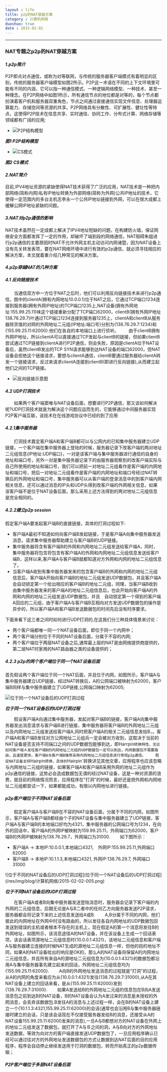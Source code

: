 ```yaml
---
layout : life
title: p2p的NAT穿越方案
category : 计算机网络
duoshuo: true
date : 2015-02-02
---
```


<!-- more -->

******

### NAT专题之p2p的NAT穿越方案

#### ***1.p2p简介***

>
P2P即点对点通信，或称为对等联网，与传统的服务器客户端模式有着明显的区别，传统的服务器客户端模型如图2所示。P2P这一术语在不同的上下文环境里可能有不同的内涵，它可以指一种通信模式、一种逻辑网络模型、一种技术、甚至一种理念。在P2P网络中如图1所示，所有通信节点的地位都是对等的，每个节点都扮演着客户机和服务器双重角色，节点之间通过直接通信实现文件信息、处理器运算能力、存储空间等资源的共享。P2P网络具有分散性、可扩展性、健壮性等特点，这使得P2P技术在信息共享、实时通信、协同工作、分布式计算、网络存储等领域都有广阔的应用;

* ![P2P结构模型](/res/img/blog/计算机网络/2015-02-02-001.jpg)

***图1 P2P结构模型***

* ![CS模式](/res/img/blog/计算机网络/2015-02-02-002.jpg)

***图2 CS模式***

#### ***2.NAT简介***

目前,IPV4地址资源的紧缺使得NAT技术获得了广泛的应用，NAT技术是一种把内部网络(简称内网)私有IP地址转换为外部网络(简称为外网)公共IP地址的技术，它使得一定范围内的多台主机志李永一个公共IP地址链接到外网，可以在很大成都上缓解公网IP地址紧缺的问题。

#### ***3.NAT对p2p通信的影响***

NAT技术虽然在一定成都上解决了IPV4地址短缺的问题，在构建防火墙，保证网络安全方面都发挥了一定的作用，却破坏了端到段的网络通信，NAT阻碍朱姐进行p2p通信的主要原因时NAT不允许外网主机主动访问内网诸暨，因为NAT设备上没有先关转发表项，要在NAT网络环境中进行有效的p2p通信，就必须寻找相应的解决方案，本文就着重介绍几种常见的解决方案。

#### ***4.p2p穿越NAT的几种方案***

##### ***4.1 反向链接技术***

　　当通信双方中一方位于NAT之后时，他们可以利用反向链接技术来进行p2p通信，图中的clientA(拥有内网地址10.0.0.1)位于NAT之后，它通过TCP端口1234连接到服务器(拥有外网IP地址)的TCP端口1235上,NAT设备(拥有外网地址:155.99.25.11)味这个链接重新分配了TCP端口62000，clientB(拥有外网IP地址138.76.29.7)叶通过TCP端口1234连接到服务器1235上，clientA和clientB从服务器除货值的对网的外网地址二元组{IP地址:端口号}分别为{138.76.29.7:1234}和{155.99.25.11:62000}.他们在各自的本地端口上进行侦听。
　　由于clientB拥有外网IP地址，所以clientA可以直接通过TCP发起与clientB的链接，但如果clientB尝试通过TCP链接到clientA进行P2P通信，则会失败，原因是clientA位于NAT设备后，虽然clientB发出的TCP SYN请求能够到达NAT设备的端口62000，但NAT设备会拒绝这个链接请求，要想与clientA通信，clientB要通过服务器给clientA转发一个链接请求，反过来请求clientA连接到clientB(即进行反向链接),从而建立起他们之间的TCP链接。

* ![反向链接示意图](/res/img/blog/计算机网络/2015-02-02-003.jpg)

#### ***4.2 UDP打洞技术***

　　如果两个客户端窦唯与NAT设备后面，想要进行P2P通信，那又该如何解决呢?UDP打洞技术就是为解决这个问题应运而生的，它能够通过中间服务器实现P2P客户端互联，该技术在在线游戏协议中已经的到了应用

##### ***4.2.1集中服务器***

　　打洞技术嘉定客户端A和客户端B都可以与公网内的已知集中服务器建立UDP链接，一个客户端在集中服务器上登陆的时候，服务器记录下改客户端的两对地址二元组信息{IP地址:UDP端口}，一对是该客户端与集中服务器进行通信的自身的地址和端口号，另外一对是集中服务器记录下的由服务器观察到的改客户端实际与自己所使用的地址和端口号，我们可以把前一对地址二元组看作是客户端的内网地址和端口号，把后一对地址二元组看作是客户端的内网地址和端口号经过NAT转换后的外网地址和端口号，集中服务器可以从客户端的登录消息中的到客户端内网相关信息，还可以通过消息的IP头和UDP头得到改客户端的外网相关信息，如果该客户端不是位于NAT设备后面，那么采用上述方法得到的两对地址二元组信息是完全相同的。

##### ***4.2.2建立p2p session***

假定客户端A要发起客户端B的直接链接，具体的打洞过程如下:

* 客户端A最初不知道如何向客户端B发起链接，于是客户端A向集中服务器发送消息，请求集中服务器帮助建立与客户端B的UDP链接。
* 集中服务器将含有客户端B的外网和内网地址二元组发送给客户端A，同时，集中服务器将包含将包含有客户端A的外网和内网地址二元组信息发送给客户端B，这样以来,客户端A与客户端B就都知道对方外网和内网的地址二元组信息了。
* 当客户端A收到有集中服务器发来的包含客户端B的外网和内网的地址二元组信息后，客户端A开始向客户端B的地址二元组发送UDP数据包，并且客户端A会自动锁定第一个给出相应的客户端B的地址二元组，同理，当客户端B收到由集中服务器发来的客户端A的地址二元组信息后，也会开始向客户端A的外网和内网的地址二元组发送UDP数据包，并且　自动锁定第一个得到的客户端A回应的二元组，由于客户端A与客户端B互相向对方发送UDP数据包的操作是异步的，所以客户端A和客户端B发送数据包的时间先后没有时序要求。

下面来看下这三者之间时如何进行UDP打洞的,在这我们分三种具体情景来讨论：

* 两个客户端都唯一同一个NAT设备后面，即位于同一个内网中；
* 两个客户端分别位于不同的NAT设备后面，分属于不容的内网;
* 两个客户端位于两层NAT设备之后,通常最上层的NAT是由网络提供商提供的，第二层NAT时家用的NAT路由器之类的设备提供的；

##### ***4.2.3 p2p的两个客户端位于同一个NAT设备后面***

首先假设两个客户端位于同一个NAT后面，并且位于内网，如图所示，客户端A与集中服务器建立UDP链接，经过NAT转换后，A的公网端口被映射为62000，客户端B同样与集中服务器建立了UDP链接,公网端口映射为62005;

![位于同一个NAT设备后的UDP打洞过程](/res/img/blog/计算机网络/2015-02-02-004.png)

***位于同一个NAT设备后的UDP打洞过程***

　　假设客户端A向通过集中服务器，发起对客户端B的链接，客户端A向集中服务器发出消息请求与客户端B进行链接，集中服务器将客户端B的外网地址二元组以及内网地址二元组发送给客户端A,同时把客户端A的相关二元组信息发给B，。客户端A和客户端B发往对方公网地址二元组兵一定会被对方收到，这取决于当前的NAT设备是否支持不同端口之间的UDP数据包能够到达，即Harrpin`转换特性，无论如何客户端Ａ发往客户端B的内网地址二元组的UDP数据包一定可以到达，内网数据包不需要路由，且速度更快，客户端A与客户端B推荐采用内网地址二元组信息进行常规p2p通信。
　　假定NAT设备支持`Hairpin`转换，具体的`Hairpin`转换详见其他文章，应用程序也应该忽略与内网地址二元组的链接，如果客户端A和客户端B采用外网的地址二元组作为p2p通信的链接，这势必会造成数据包无谓的经过NAT设备，这是一种对资源的浪费，就目前的网络情况而言，应用程序在"打洞"的时候，最好还是把外网和内网地址二元组都尝试一下，如果都能成功，有限以内网地址进行链接。

##### ***p2p客户端位于不同NAT设备后面***

　　假定客户端A与客户端B在不容的NAT设备后面，分属于不同的内网，如图所示，客户端A与客户端B都经由个子的NAT设备与集中服务器建立了UDP链接，客户端A与客户端B的本地端口好均为4321，集中服务器的公网端口号为1234，在向外的回话中，客户端A的外网IP被映射为159.99.25.11，外网端口为62000，客户端B的外网IP被映射为138.76.29.7，外网端口为31000.
　　如下图所示：
* 客户端A -> 本地IP:10.0.0.1,本地端口4321,　外网IP:155.99.25.11,外网端口62000
* 客户端B -> 本地IP:10.1.1.3,本地端口4321,  外网IP:138.76.29.7, 外网端口31000

![位于不同的NAT设备后的UDP打洞过程](位于同一个NAT设备后的UDP打洞过程](/res/img/blog/计算机网络/2015-02-02-005.png)

***位于不同NAT设备后的UDP打洞过程***

　　在客户端A或者B向集中服务器发送登陆消息时，服务器会记录下客户端的内外网的二元组信息，后期无论是A与B二者中的任何乙方向服务器发送P2P请求，服务器都会将记录下来的上述信息发送给A或B.
　　A,B分属于不同的内网，他们彼此的内网地址在外网中时没有路由的，所以发往各自内网地址的UDP数据包回发送到错误的主机或者根本不存在的主机上，现在假定A的第一个消息将发往B的外网地址，如图所示，该消息途径A的NAT设备，并在该设备上生成一个回话表项，该会话表项源地址二元组信息时{10.0.0.1:4321}，该地址二元组信息和客户端A与服务器建立连接的时候NAT生成的源地址二元组信息一样，但他的目的地址不同，如果A的NAT设备给出的响应是OK的，那么A的NAT设备将保留A的内网地址二元组信息，并且所有来自A的源地址二元组信息为{10.0.0.1:4321}的数据包都沿用A与集中服务器事先建立起来的回话，外网地址二元组信息均为{155.99.25.11:62000}.
　　A向B的外网地址发送消息的过程就是"打洞"的过程，从A的内网的角度来看应为从{10.0.0.1:4321}发往{138.76.29.7:31000},从A在其NAT设备上建立的回话来看，是从{155.99.25.11:62000}发到{138.76.29.7:31000}.
　　如果A发送给B的外网地址二元组的信息包在B向A发送消息包之前到达B的NAT设备，B的NAT设备会认为A发过来的消息是未授权的外网消息，会丢弃该数据包.B发往A的消息与上述过程一样，会在B的NAT设备上建立一个{10.1.1.3:4321,155.99.25.11:62000}的会话(通常也会沿用B与集中服务器链接时建立的会话，只是该会话现在不仅接受服务器发给B的消息，还接受从A的NAT设备155.99.25.11:62000发来的消息),一旦A与B都想对方的NAT设备在外网上的地址二元组发送了数据包，就打开了A与Ｂ之间的洞，A与B向对方的外网地址发送数据，等效为向对方的客户端直接发送UDP数据包了，一旦应用程序确认已经可以通过往对方的外网地址发送数据包的方式让数据到达NAT后面的目的应用程序，程序会自动停止继续发送用于打洞的数据包，转而开始真正的p2p数据传输；

##### ***P2P客户端位于多层NAT设备后面***



















